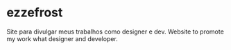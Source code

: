 # ezzefrost
Site para divulgar meus trabalhos como designer e dev. Website to promote my work what designer and developer.
